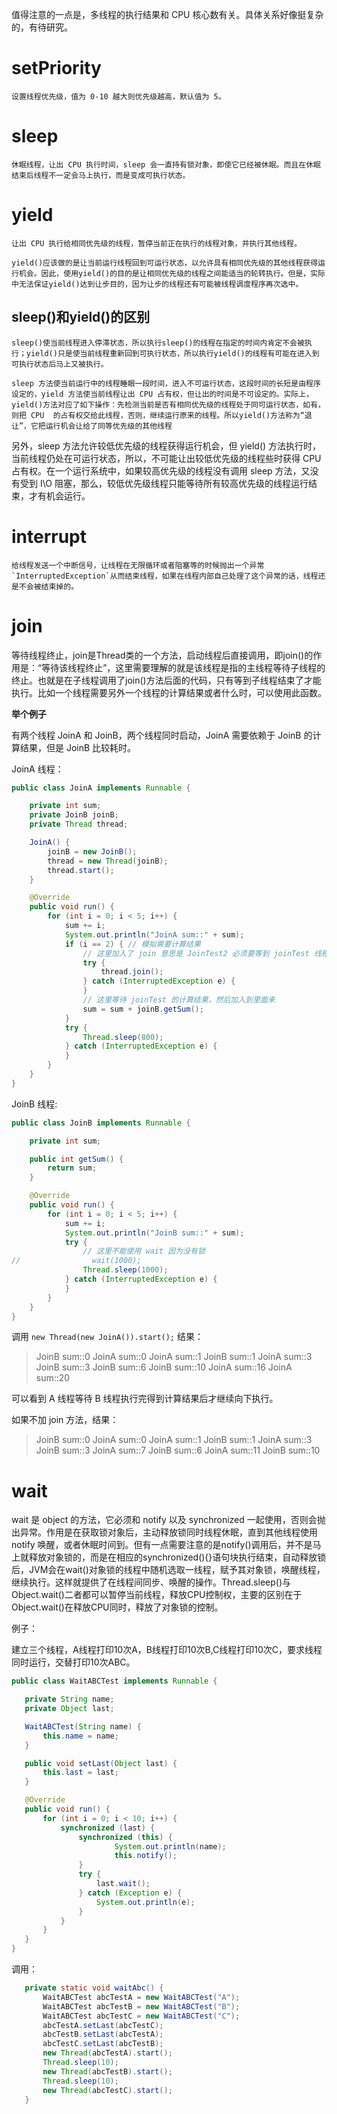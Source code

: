 
值得注意的一点是，多线程的执行结果和 CPU 核心数有关。具体关系好像挺复杂的，有待研究。

# setPriority

    设置线程优先级，值为 0-10 越大则优先级越高，默认值为 5。

# sleep

    休眠线程，让出 CPU 执行时间，sleep 会一直持有锁对象，即使它已经被休眠。而且在休眠结束后线程不一定会马上执行，而是变成可执行状态。

# yield

    让出 CPU 执行给相同优先级的线程，暂停当前正在执行的线程对象，并执行其他线程。
    
    yield()应该做的是让当前运行线程回到可运行状态，以允许具有相同优先级的其他线程获得运行机会。因此，使用yield()的目的是让相同优先级的线程之间能适当的轮转执行。但是，实际中无法保证yield()达到让步目的，因为让步的线程还有可能被线程调度程序再次选中。

## sleep()和yield()的区别

    sleep()使当前线程进入停滞状态，所以执行sleep()的线程在指定的时间内肯定不会被执行；yield()只是使当前线程重新回到可执行状态，所以执行yield()的线程有可能在进入到可执行状态后马上又被执行。

    sleep 方法使当前运行中的线程睡眼一段时间，进入不可运行状态，这段时间的长短是由程序设定的，yield 方法使当前线程让出 CPU 占有权，但让出的时间是不可设定的。实际上，yield()方法对应了如下操作：先检测当前是否有相同优先级的线程处于同可运行状态，如有，则把 CPU  的占有权交给此线程，否则，继续运行原来的线程。所以yield()方法称为“退让”，它把运行机会让给了同等优先级的其他线程
    
   另外，sleep 方法允许较低优先级的线程获得运行机会，但 yield()  方法执行时，当前线程仍处在可运行状态，所以，不可能让出较低优先级的线程些时获得 CPU 占有权。在一个运行系统中，如果较高优先级的线程没有调用 sleep 方法，又没有受到 I\O 阻塞，那么，较低优先级线程只能等待所有较高优先级的线程运行结束，才有机会运行。 

# interrupt

    给线程发送一个中断信号，让线程在无限循环或者阻塞等的时候抛出一个异常`InterruptedException`从而结束线程，如果在线程内部自己处理了这个异常的话，线程还是不会被结束掉的。

# join

等待线程终止，join是Thread类的一个方法，启动线程后直接调用，即join()的作用是：“等待该线程终止”，这里需要理解的就是该线程是指的主线程等待子线程的终止。也就是在子线程调用了join()方法后面的代码，只有等到子线程结束了才能执行。比如一个线程需要另外一个线程的计算结果或者什么时，可以使用此函数。

**举个例子**

有两个线程 JoinA 和 JoinB，两个线程同时启动，JoinA 需要依赖于 JoinB 的计算结果，但是 JoinB 比较耗时。

JoinA 线程：

```java
public class JoinA implements Runnable {

    private int sum;
    private JoinB joinB;
    private Thread thread;

    JoinA() {
        joinB = new JoinB();
        thread = new Thread(joinB);
        thread.start();
    }

    @Override
    public void run() {
        for (int i = 0; i < 5; i++) {
            sum += i;
            System.out.println("JoinA sum::" + sum);
            if (i == 2) { // 模拟需要计算结果
                // 这里加入了 join 意思是 JoinTest2 必须要等到 joinTest 线程执行完毕才会继续执行。
                try {
                    thread.join();
                } catch (InterruptedException e) {
                }
                // 这里等待 joinTest 的计算结果，然后加入到里面来
                sum = sum + joinB.getSum();
            }
            try {
                Thread.sleep(800);
            } catch (InterruptedException e) {
            }
        }
    }
}
```

JoinB 线程:

```java
public class JoinB implements Runnable {

    private int sum;

    public int getSum() {
        return sum;
    }

    @Override
    public void run() {
        for (int i = 0; i < 5; i++) {
            sum += i;
            System.out.println("JoinB sum::" + sum);
            try {
                // 这里不能使用 wait 因为没有锁
//                wait(1000);
                Thread.sleep(1000);
            } catch (InterruptedException e) {
            }
        }
    }
}
```

调用 `new Thread(new JoinA()).start();` 结果：

> JoinB sum::0
> JoinA sum::0
> JoinA sum::1
> JoinB sum::1
> JoinA sum::3
> JoinB sum::3
> JoinB sum::6
> JoinB sum::10
> JoinA sum::16
> JoinA sum::20

可以看到 A 线程等待 B 线程执行完得到计算结果后才继续向下执行。

如果不加 join 方法，结果：

> JoinB sum::0
> JoinA sum::0
> JoinA sum::1
> JoinB sum::1
> JoinA sum::3
> JoinB sum::3
> JoinA sum::7
> JoinB sum::6
> JoinA sum::11
> JoinB sum::10

# wait

wait 是 object 的方法，它必须和 notify 以及 synchronized 一起使用，否则会抛出异常。作用是在获取锁对象后，主动释放锁同时线程休眠，直到其他线程使用 notify 唤醒，或者休眠时间到。但有一点需要注意的是notify()调用后，并不是马上就释放对象锁的，而是在相应的synchronized(){}语句块执行结束，自动释放锁后，JVM会在wait()对象锁的线程中随机选取一线程，赋予其对象锁，唤醒线程，继续执行。这样就提供了在线程间同步、唤醒的操作。Thread.sleep()与Object.wait()二者都可以暂停当前线程，释放CPU控制权，主要的区别在于Object.wait()在释放CPU同时，释放了对象锁的控制。

例子：

建立三个线程，A线程打印10次A，B线程打印10次B,C线程打印10次C，要求线程同时运行，交替打印10次ABC。

 ```java
public class WaitABCTest implements Runnable {

    private String name;
    private Object last;

    WaitABCTest(String name) {
        this.name = name;
    }

    public void setLast(Object last) {
        this.last = last;
    }

    @Override
    public void run() {
        for (int i = 0; i < 10; i++) {
            synchronized (last) {
                synchronized (this) {
                        System.out.println(name);
                        this.notify();
                }
                try {
                    last.wait();
                } catch (Exception e) {
                    System.out.println(e);
                }
            }
        }
    }
}
 ```

 调用：

 ```java
    private static void waitAbc() {
        WaitABCTest abcTestA = new WaitABCTest("A");
        WaitABCTest abcTestB = new WaitABCTest("B");
        WaitABCTest abcTestC = new WaitABCTest("C");
        abcTestA.setLast(abcTestC);
        abcTestB.setLast(abcTestA);
        abcTestC.setLast(abcTestB);
        new Thread(abcTestA).start();
        Thread.sleep(10);
        new Thread(abcTestB).start();
        Thread.sleep(10);
        new Thread(abcTestC).start();
    }
 ```